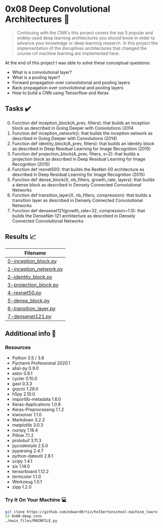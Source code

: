 # 0x08 Deep Convolutional Architectures :robot:

> Continuing with the CNN's this porject covers the top 5 popular and widely-used deep learning architectures you should know in order to advance your knowledge or deep learning research. In this project the implementation of the disruptives architectures that changed the course rof machine learning are implemented here.

At the end of this project I was able to solve these conceptual questions:

* What is a convolutional layer?
* What is a pooling layer?
* Forward propagation over convolutional and pooling layers
* Back propagation over convolutional and pooling layers
* How to build a CNN using Tensorflow and Keras

## Tasks :heavy_check_mark:

0. Function def inception_block(A_prev, filters): that builds an inception block as described in Going Deeper with Convolutions (2014
1. Function def inception_network(): that builds the inception network as described in Going Deeper with Convolutions (2014)
2. Function def identity_block(A_prev, filters): that builds an identity block as described in Deep Residual Learning for Image Recognition (2015)
3. Function def projection_block(A_prev, filters, s=2): that builds a projection block as described in Deep Residual Learning for Image Recognition (2015)
4. Function def resnet50(): that builds the ResNet-50 architecture as described in Deep Residual Learning for Image Recognition (2015)
5. Function def dense_block(X, nb_filters, growth_rate, layers): that builds a dense block as described in Densely Connected Convolutional Networks
6. Function def transition_layer(X, nb_filters, compression): that builds a transition layer as described in Densely Connected Convolutional Networks
7. Function def densenet121(growth_rate=32, compression=1.0): that builds the DenseNet-121 architecture as described in Densely Connected Convolutional Networks


## Results :chart_with_upwards_trend:

| Filename |
| ------ |
| [0-inception_block.py](https://github.com/edward0rtiz/holbertonschool-machine_learning/blob/master/supervised_learning/0x08-deep_cnns/0-inception_block.py)|
| [1-inception_network.py](https://github.com/edward0rtiz/holbertonschool-machine_learning/blob/master/supervised_learning/0x08-deep_cnns/1-inception_network.py)|
| [2-identity_block.py](https://github.com/edward0rtiz/holbertonschool-machine_learning/blob/master/supervised_learning/0x08-deep_cnns/2-identity_block.py)|
| [3-projection_block.py](https://github.com/edward0rtiz/holbertonschool-machine_learning/blob/master/supervised_learning/0x08-deep_cnns/3-projection_block.py)|
| [4-resnet50.py](https://github.com/edward0rtiz/holbertonschool-machine_learning/blob/master/supervised_learning/0x08-deep_cnns/4-resnet50.py)|
| [5-dense_block.py](https://github.com/edward0rtiz/holbertonschool-machine_learning/blob/master/supervised_learning/0x08-deep_cnns/5-dense_block.py)|
| [6-transition_layer.py](https://github.com/edward0rtiz/holbertonschool-machine_learning/blob/master/supervised_learning/0x08-deep_cnns/6-transition_layer.py)|
| [7-densenet121.py](https://github.com/edward0rtiz/holbertonschool-machine_learning/blob/master/supervised_learning/0x08-deep_cnns/7-densenet121.py)|


## Additional info :construction:
### Resources

- Python 3.5 / 3.8
- Pycharm Professional 2020.1
- absl-py 0.9.0
- astor 0.8.1
- cycler 0.10.0
- gast 0.3.3
- grpcio 1.29.0
- h5py 2.10.0
- importlib-metadata 1.6.0
- Keras-Applications 1.0.8
- Keras-Preprocessing 1.1.2
- kiwisolver 1.1.0
- Markdown 3.2.2
- matplotlib 3.0.3
- numpy 1.18.4
- Pillow 7.1.2
- protobuf 3.11.3
- pycodestyle 2.5.0
- pyparsing 2.4.7
- python-dateutil 2.8.1
- scipy 1.4.1
- six 1.14.0
- tensorboard 1.12.2
- termcolor 1.1.0
- Werkzeug 1.0.1
- zipp 1.2.0


### Try It On Your Machine :computer:
```bash
git clone https://github.com/edward0rtiz/holbertonschool-machine_learning.git
cd 0x08-deep_cnns
./main_files/MAINFILE.py
```
